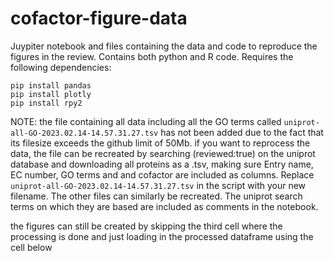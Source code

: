 # cofactor-figure-data
Juypiter notebook and files containing the data and code to reproduce the figures in the review.
Contains both python and R code. Requires the following dependencies:
```
pip install pandas
pip install plotly 
pip install rpy2
```
NOTE: 
the file containing all data including all the GO terms called `uniprot-all-GO-2023.02.14-14.57.31.27.tsv` 
has not been added due to the fact that its filesize exceeds the github limit of 50Mb.
if you want to reprocess the data, the file can be recreated by searching (reviewed:true) on the uniprot database and downloading all proteins as a .tsv,
making sure Entry name, EC number, GO terms and and cofactor are included as columns. Replace `uniprot-all-GO-2023.02.14-14.57.31.27.tsv` in the script with your new filename. The other files can similarly be recreated. The uniprot search terms on which they are based are included as comments in the notebook. 

the figures can still be created by skipping the third cell where the processing is done and just loading in the processed dataframe using the cell below
